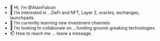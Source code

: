 - 👋 Hi, I’m @AlainFalcon
- 👀 I’m interested in ...DeFi and NFT, Layer 2, oracles, exchanges, launchpads.
- 🌱 I’m currently learning new investment channels 
- 💞️ I’m looking to collaborate on ...funding ground-greaking technologies
- 📫 How to reach me ... leave a message.

<!---
AlainFalcon/AlainFalcon is a ✨ special ✨ repository because its `README.md` (this file) appears on your GitHub profile.
You can click the Preview link to take a look at your changes.
--->
